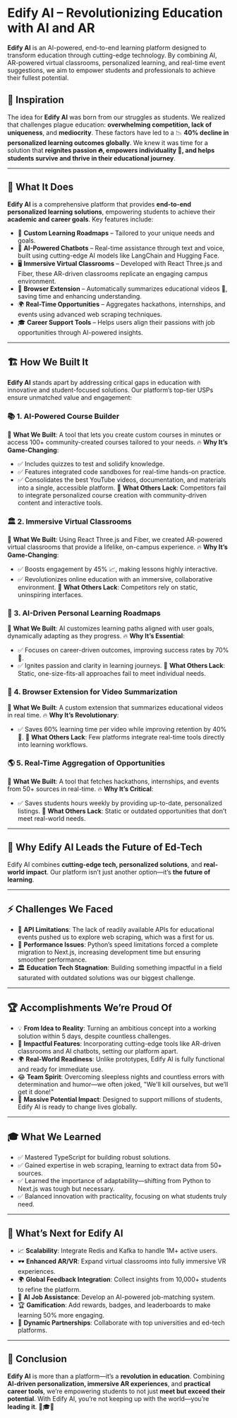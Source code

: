 # **Edify AI – Revolutionizing Education with AI and AR**  
**Edify AI** is an AI-powered, end-to-end learning platform designed to transform education through cutting-edge technology. By combining AI, AR-powered virtual classrooms, personalized learning, and real-time event suggestions, we aim to empower students and professionals to achieve their fullest potential.

## 🚀 Inspiration
The idea for **Edify AI** was born from our struggles as students. We realized that challenges plague education: **overwhelming competition, lack of uniqueness**, and **mediocrity**. These factors have led to a 📉 **40% decline in personalized learning outcomes globally**. We knew it was time for a solution that **reignites passion 🔥, empowers individuality 🌟, and helps students survive and thrive in their educational journey**.

---
## 🎯 What It Does
**Edify AI** is a comprehensive platform that provides **end-to-end personalized learning solutions**, empowering students to achieve their **academic and career goals**. Key features include:
- 📌 **Custom Learning Roadmaps** – Tailored to your unique needs and goals.
- 🤖 **AI-Powered Chatbots** – Real-time assistance through text and voice, built using cutting-edge AI models like LangChain and Hugging Face.
- 🖥️ **Immersive Virtual Classrooms** – Developed with React Three.js and Fiber, these AR-driven classrooms replicate an engaging campus environment.
- 🧩 **Browser Extension** – Automatically summarizes educational videos 🎥, saving time and enhancing understanding.
- 🌍 **Real-Time Opportunities** – Aggregates hackathons, internships, and events using advanced web scraping techniques.
- 🎓 **Career Support Tools** – Helps users align their passions with job opportunities through AI-powered insights.
---

## 🏗️ How We Built It
**Edify AI** stands apart by addressing critical gaps in education with innovative and student-focused solutions. Our platform’s top-tier USPs ensure unmatched value and engagement:

### 📚 1. AI-Powered Course Builder
🔹 **What We Built**: A tool that lets you create custom courses in minutes or access 100+ community-created courses tailored to your needs.
🔥 **Why It’s Game-Changing**:
- ✅ Includes quizzes to test and solidify knowledge.
- ✅ Features integrated code sandboxes for real-time hands-on practice.
- ✅ Consolidates the best YouTube videos, documentation, and materials into a single, accessible platform.
🚀 **What Others Lack**: Competitors fail to integrate personalized course creation with community-driven content and interactive tools.

### 🏛️ 2. Immersive Virtual Classrooms
🔹 **What We Built**: Using React Three.js and Fiber, we created AR-powered virtual classrooms that provide a lifelike, on-campus experience.
🔥 **Why It’s Game-Changing**:
- ✅ Boosts engagement by 45% 📈, making lessons highly interactive.
- ✅ Revolutionizes online education with an immersive, collaborative environment.
🚀 **What Others Lack**: Competitors rely on static, uninspiring interfaces.

### 🚀 3. AI-Driven Personal Learning Roadmaps
🔹 **What We Built**: AI customizes learning paths aligned with user goals, dynamically adapting as they progress.
🔥 **Why It’s Essential**:
- ✅ Focuses on career-driven outcomes, improving success rates by 70% 🎯.
- ✅ Ignites passion and clarity in learning journeys.
🚀 **What Others Lack**: Static, one-size-fits-all approaches fail to meet individual needs.

### 🎥 4. Browser Extension for Video Summarization
🔹 **What We Built**: A custom extension that summarizes educational videos in real time.
🔥 **Why It’s Revolutionary**:
- ✅ Saves 60% learning time per video while improving retention by 40% 🧠.
🚀 **What Others Lack**: Few platforms integrate real-time tools directly into learning workflows.

### 🌎 5. Real-Time Aggregation of Opportunities
🔹 **What We Built**: A tool that fetches hackathons, internships, and events from 50+ sources in real-time.
🔥 **Why It’s Critical**:
- ✅ Saves students hours weekly by providing up-to-date, personalized listings.
🚀 **What Others Lack**: Static or outdated opportunities that don’t meet real-world needs.
---

## 🚀 Why Edify AI Leads the Future of Ed-Tech
Edify AI combines **cutting-edge tech, personalized solutions**, and **real-world impact**. Our platform isn’t just another option—it’s **the future of learning**.

---
## ⚡ Challenges We Faced
- 🛑 **API Limitations**: The lack of readily available APIs for educational events pushed us to explore web scraping, which was a first for us.
- 🐢 **Performance Issues**: Python’s speed limitations forced a complete migration to Next.js, increasing development time but ensuring smoother performance.
- 🏛️ **Education Tech Stagnation**: Building something impactful in a field saturated with outdated solutions was our biggest challenge.
---

## 🏆 Accomplishments We’re Proud Of
- 💡 **From Idea to Reality**: Turning an ambitious concept into a working solution within 5 days, despite countless challenges.
- 🚀 **Impactful Features**: Incorporating cutting-edge tools like AR-driven classrooms and AI chatbots, setting our platform apart.
- 🌍 **Real-World Readiness**: Unlike prototypes, Edify AI is fully functional and ready for immediate use.
- 😂 **Team Spirit**: Overcoming sleepless nights and countless errors with determination and humor—we often joked, "We'll kill ourselves, but we’ll get it done!"
- 🎯 **Massive Potential Impact**: Designed to support millions of students, Edify AI is ready to change lives globally.
---

## 🎓 What We Learned
- ✅ Mastered TypeScript for building robust solutions.
- ✅ Gained expertise in web scraping, learning to extract data from 50+ sources.
- ✅ Learned the importance of adaptability—shifting from Python to Next.js was tough but necessary.
- ✅ Balanced innovation with practicality, focusing on what students truly need.
---

## 🔮 What’s Next for Edify AI
- 📈 **Scalability**: Integrate Redis and Kafka to handle 1M+ active users.
- 🕶️ **Enhanced AR/VR**: Expand virtual classrooms into fully immersive VR experiences.
- 🌍 **Global Feedback Integration**: Collect insights from 10,000+ students to refine the platform.
- 💼 **AI Job Assistance**: Develop an AI-powered job-matching system.
- 🏆 **Gamification**: Add rewards, badges, and leaderboards to make learning 50% more engaging.
- 🤝 **Dynamic Partnerships**: Collaborate with top universities and ed-tech platforms.
---

## 🌟 Conclusion
**Edify AI** is more than a platform—it’s a **revolution in education**. Combining **AI-driven personalization, immersive AR experiences**, and **practical career tools**, we’re empowering students to not just **meet but exceed their potential**. With Edify AI, you’re not keeping up with the world—you’re **leading it**. 🚀🎓🔥
